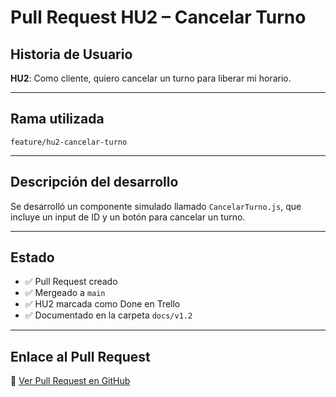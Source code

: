 # Pull Request HU2 – Cancelar Turno

## Historia de Usuario
**HU2**: Como cliente, quiero cancelar un turno para liberar mi horario.

---

## Rama utilizada
`feature/hu2-cancelar-turno`

---

## Descripción del desarrollo
Se desarrolló un componente simulado llamado `CancelarTurno.js`, que incluye un input de ID y un botón para cancelar un turno.

---

## Estado
- ✅ Pull Request creado
- ✅ Mergeado a `main`
- ✅ HU2 marcada como Done en Trello
- ✅ Documentado en la carpeta `docs/v1.2`

---

## Enlace al Pull Request
🔗 [Ver Pull Request en GitHub](https://github.com/R-oyo/parcial-2-ap-acn5av-Fernandez-Royo/pull/2)
